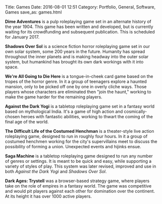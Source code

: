 Title: Games
Date: 2016-08-01 12:51
Category: Portfolio, General, Software, Games
save_as: games.html

**Dime Adventures** is a pulp roleplaying game set in an alternate history of the year 
1904. This game has been written and developed, but is currently waiting for its 
crowdfunding and subsequent publication. This is scheduled for January 2017.

**Shadows Over Sol** is a science fiction horror roleplaying game set in our own solar 
system, some 200 years in the future. Humanity has spread throughout the inner planets and 
is making headway into the outer solar system, but humankind has brought its own dark 
workings with it into space.

**We're All Going to Die Here** is a tongue-in-cheek card game based on the tropes of the 
horror genre. In it a group of teenagers explore a haunted mansion, only to be picked off 
one by one in overly cliche ways. Those players whose characters are eliminated then "join 
the haunt," working to make the game harder for the remaining players.

**Against the Dark Yogi** is a tabletop roleplaying game set in a fantasy world based on 
mythological India. It's a game of high action and cosmically-chosen heroes with fantastic 
abilities, working to thwart the coming of the final age of the world.

**The Difficult Life of the Costumed Henchman** is a theater-style live action roleplaying 
game, designed to run in roughly four hours. In it a group of costumed henchmen working 
for the city's supervillains meet to discuss the possibility of forming a union. 
Unexpected events and hijinks ensue.

**Saga Machine** is a tabletop roleplaying game designed to run any number of genres or 
settings. It is meant to be quick and easy, while supporting a variety of styles of play. 
This system was later revised, improved and use in both *Against the Dark Yogi* and 
*Shadows Over Sol*.

**Dark Ages: Trystell** was a browser-based strategy game, where players take on the role 
of empires in a fantasy world. The game was competitive and would pit players against each 
other for domination over the continent. At its height it has over 1000 active players.